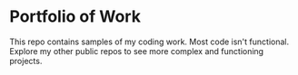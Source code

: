 # **Portfolio of Work**
This repo contains samples of my coding work. Most code isn't functional. Explore my other public repos to see more complex and functioning projects.
